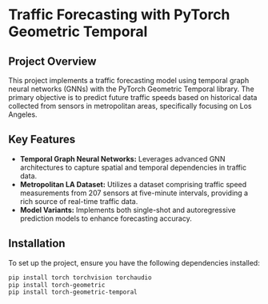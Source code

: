 # Traffic Forecasting with PyTorch Geometric Temporal

## Project Overview

This project implements a traffic forecasting model using temporal graph neural networks (GNNs) with the PyTorch Geometric Temporal library. The primary objective is to predict future traffic speeds based on historical data collected from sensors in metropolitan areas, specifically focusing on Los Angeles.

## Key Features

- **Temporal Graph Neural Networks:** Leverages advanced GNN architectures to capture spatial and temporal dependencies in traffic data.
- **Metropolitan LA Dataset:** Utilizes a dataset comprising traffic speed measurements from 207 sensors at five-minute intervals, providing a rich source of real-time traffic data.
- **Model Variants:** Implements both single-shot and autoregressive prediction models to enhance forecasting accuracy.

## Installation

To set up the project, ensure you have the following dependencies installed:

```bash
pip install torch torchvision torchaudio
pip install torch-geometric
pip install torch-geometric-temporal
